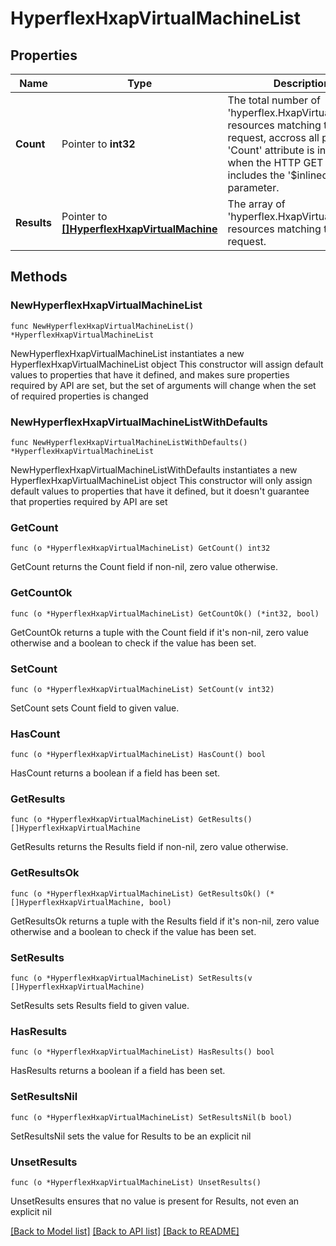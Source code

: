 # HyperflexHxapVirtualMachineList

## Properties

Name | Type | Description | Notes
------------ | ------------- | ------------- | -------------
**Count** | Pointer to **int32** | The total number of &#39;hyperflex.HxapVirtualMachine&#39; resources matching the request, accross all pages. The &#39;Count&#39; attribute is included when the HTTP GET request includes the &#39;$inlinecount&#39; parameter. | [optional] 
**Results** | Pointer to [**[]HyperflexHxapVirtualMachine**](hyperflex.HxapVirtualMachine.md) | The array of &#39;hyperflex.HxapVirtualMachine&#39; resources matching the request. | [optional] 

## Methods

### NewHyperflexHxapVirtualMachineList

`func NewHyperflexHxapVirtualMachineList() *HyperflexHxapVirtualMachineList`

NewHyperflexHxapVirtualMachineList instantiates a new HyperflexHxapVirtualMachineList object
This constructor will assign default values to properties that have it defined,
and makes sure properties required by API are set, but the set of arguments
will change when the set of required properties is changed

### NewHyperflexHxapVirtualMachineListWithDefaults

`func NewHyperflexHxapVirtualMachineListWithDefaults() *HyperflexHxapVirtualMachineList`

NewHyperflexHxapVirtualMachineListWithDefaults instantiates a new HyperflexHxapVirtualMachineList object
This constructor will only assign default values to properties that have it defined,
but it doesn't guarantee that properties required by API are set

### GetCount

`func (o *HyperflexHxapVirtualMachineList) GetCount() int32`

GetCount returns the Count field if non-nil, zero value otherwise.

### GetCountOk

`func (o *HyperflexHxapVirtualMachineList) GetCountOk() (*int32, bool)`

GetCountOk returns a tuple with the Count field if it's non-nil, zero value otherwise
and a boolean to check if the value has been set.

### SetCount

`func (o *HyperflexHxapVirtualMachineList) SetCount(v int32)`

SetCount sets Count field to given value.

### HasCount

`func (o *HyperflexHxapVirtualMachineList) HasCount() bool`

HasCount returns a boolean if a field has been set.

### GetResults

`func (o *HyperflexHxapVirtualMachineList) GetResults() []HyperflexHxapVirtualMachine`

GetResults returns the Results field if non-nil, zero value otherwise.

### GetResultsOk

`func (o *HyperflexHxapVirtualMachineList) GetResultsOk() (*[]HyperflexHxapVirtualMachine, bool)`

GetResultsOk returns a tuple with the Results field if it's non-nil, zero value otherwise
and a boolean to check if the value has been set.

### SetResults

`func (o *HyperflexHxapVirtualMachineList) SetResults(v []HyperflexHxapVirtualMachine)`

SetResults sets Results field to given value.

### HasResults

`func (o *HyperflexHxapVirtualMachineList) HasResults() bool`

HasResults returns a boolean if a field has been set.

### SetResultsNil

`func (o *HyperflexHxapVirtualMachineList) SetResultsNil(b bool)`

 SetResultsNil sets the value for Results to be an explicit nil

### UnsetResults
`func (o *HyperflexHxapVirtualMachineList) UnsetResults()`

UnsetResults ensures that no value is present for Results, not even an explicit nil

[[Back to Model list]](../README.md#documentation-for-models) [[Back to API list]](../README.md#documentation-for-api-endpoints) [[Back to README]](../README.md)


